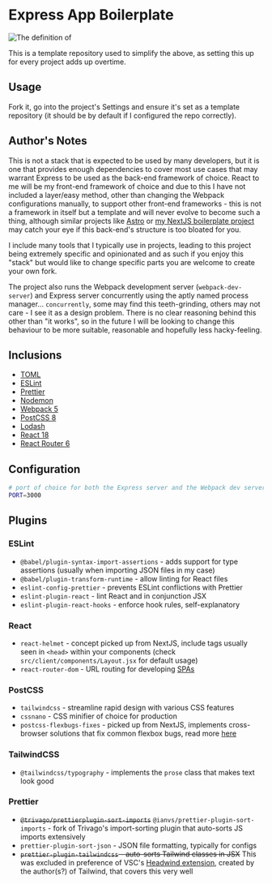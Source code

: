 # Express App Boilerplate

![The definition of ](https://i.imgur.com/0xEmAP6.png)

This is a template repository used to simplify the above, as setting this up for every project adds up overtime.

## Usage

Fork it, go into the project's Settings and ensure it's set as a template repository (it should be by default if I configured the repo correctly).

## Author's Notes

This is not a stack that is expected to be used by many developers, but it is one that provides enough dependencies to cover most use cases that may warrant Express to be used as the back-end framework of choice. React to me will be my front-end framework of choice and due to this I have not included a layer/easy method, other than changing the Webpack configurations manually, to support other front-end frameworks - this is not a framework in itself but a template and will never evolve to become such a thing, although similar projects like [Astro](https://astro.build/) or [my NextJS boilerplate project](https://github.com/cyrus01337/next-app-boilerplate) may catch your eye if this back-end's structure is too bloated for you.

I include many tools that I typically use in projects, leading to this project being extremely specific and opinionated and as such if you enjoy this "stack" but would like to change specific parts you are welcome to create your own fork.

The project also runs the Webpack development server (`webpack-dev-server`) and Express server concurrently using the aptly named process manager... `concurrently`, some may find this teeth-grinding, others may not care - I see it as a design problem. There is no clear reasoning behind this other than "it works", so in the future I will be looking to change this behaviour to be more suitable, reasonable and hopefully less hacky-feeling.

## Inclusions

-   [TOML](https://toml.io/en/)
-   [ESLint](https://eslint.org/)
-   [Prettier](https://prettier.io/)
-   [Nodemon](https://nodemon.io/)
-   [Webpack 5](https://webpack.js.org/)
-   [PostCSS 8](https://postcss.org/)
-   [Lodash](https://lodash.com/)
-   [React 18](https://reactjs.org/)
-   [React Router 6](https://reactrouter.com/en/6.4.5)

## Configuration

```sh
# port of choice for both the Express server and the Webpack dev server to use (for consistency during testing)
PORT=3000
```

## Plugins

### ESLint

-   `@babel/plugin-syntax-import-assertions` - adds support for type assertions (usually when importing JSON files in my case)
-   `@babel/plugin-transform-runtime` - allow linting for React files
-   `eslint-config-prettier` - prevents ESLint conflictions with Prettier
-   `eslint-plugin-react` - lint React and in conjunction JSX
-   `eslint-plugin-react-hooks` - enforce hook rules, self-explanatory

### React

-   `react-helmet` - concept picked up from NextJS, include tags usually seen in `<head>` within your components (check `src/client/components/Layout.jsx` for default usage)
-   `react-router-dom` - URL routing for developing [SPAs](https://developer.mozilla.org/en-US/docs/Glossary/SPA)

### PostCSS

-   `tailwindcss` - streamline rapid design with various CSS features
-   `cssnano` - CSS minifier of choice for production
-   `postcss-flexbugs-fixes` - picked up from NextJS, implements cross-browser solutions that fix common flexbox bugs, read more [here](https://github.com/philipwalton/flexbugs)

### TailwindCSS

-   `@tailwindcss/typography` - implements the `prose` class that makes text look good

### Prettier

-   ~~`@trivago/prettierplugin-sort-imports`~~ `@ianvs/prettier-plugin-sort-imports` - fork of Trivago's import-sorting plugin that auto-sorts JS imports extensively
-   `prettier-plugin-sort-json` - JSON file formatting, typically for configs
-   ~~`prettier-plugin-tailwindcss` - auto-sorts Tailwind classes in JSX~~ This was excluded in preference of VSC's [Headwind extension](https://marketplace.visualstudio.com/items?itemName=heybourn.headwind), created by the author(s?) of Tailwind, that covers this very well

